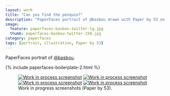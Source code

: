 ```yaml
---
layout: work
title: "Can you find the penquin?"
description: "PaperFaces portrait of @basbou drawn with Paper by 53 on an iPad."
image: 
  feature: paperfaces-basbou-twitter-lg.jpg
  thumb: paperfaces-basbou-twitter-150.jpg
category: paperfaces
tags: [portrait, illustration, Paper by 53]
---
```


PaperFaces portrait of <a href="http://twitter.com/basbou">@basbou</a>.

{% include paperfaces-boilerplate-2.html %}

<figure class="half">
	<a href="{{ site.url }}/images/paperfaces-basbou-process-1-lg.jpg"><img src="{{ site.url }}/images/paperfaces-basbou-process-1-600.jpg" alt="Work in process screenshot"></a>
	<a href="{{ site.url }}/images/paperfaces-basbou-process-2-lg.jpg"><img src="{{ site.url }}/images/paperfaces-basbou-process-2-600.jpg" alt="Work in process screenshot"></a>
	<a href="{{ site.url }}/images/paperfaces-basbou-process-3-lg.jpg"><img src="{{ site.url }}/images/paperfaces-basbou-process-3-600.jpg" alt="Work in process screenshot"></a>
	<a href="{{ site.url }}/images/paperfaces-basbou-process-4-lg.jpg"><img src="{{ site.url }}/images/paperfaces-basbou-process-4-600.jpg" alt="Work in process screenshot"></a>
	<figcaption>Work in progress screenshots (Paper by 53).</figcaption>
</figure>